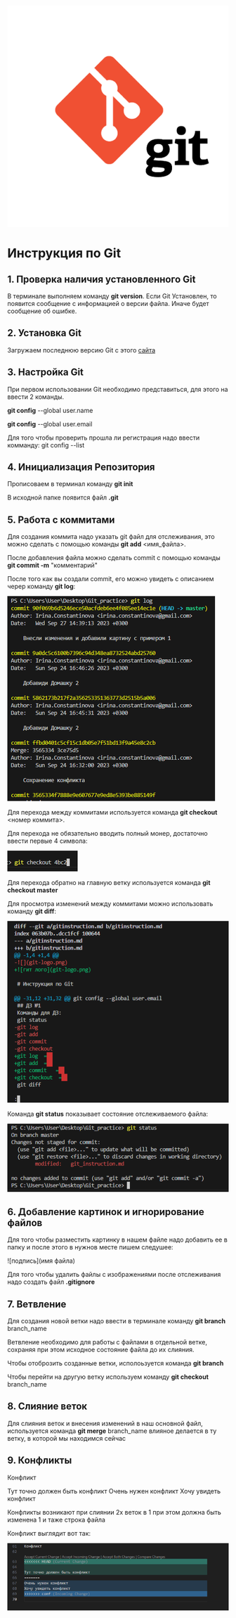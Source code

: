 ![гит лого](git-logo.png)

# Инструкция по Git 

## 1. Проверка наличия установленного Git

В терминале выполняем команду **git version**.
Если Git Установлен, то появится сообщение с информацией о версии файла.
Иначе будет сообщение об ошибке.

## 2. Установка Git

Загружаем последнюю версию Git с этого [сайта](https://git-scm.com/)

## 3. Настройка Git

При первом использовании Git необходимо представиться, для этого на ввести 2 команды.

**git config** --global user.name

**git config** --global user.email

Для того чтобы проверить прошла ли регистрация надо ввести комманду: git config --list

## 4. Инициализация Репозитория

Прописоваем в терминал команду **git init**

В исходной папке появится файл **.git**

## 5. Работа с коммитами

Для создания коммита надо указать git файл для отслеживания, это можно сделать с помощью команды **git add** <имя_файла>.

После добавления файла можно сделать commit с помощью команды **git commit -m** "комментарий"

После того как вы создали commit, его можно увидеть с описанием череp команду **git log**:

![пример лога](log.PNG)

Для перехода между коммитами используется команда **git checkout** <номер коммита>.  

Для перехода не обязательно вводить полный монер, достаточно ввести первые 4 символа:  

![пример коммита](commit.PNG)  

Для перехода обратно на главную ветку используется команда **git checkout master**

Для просмотра изменений между коммитами можно использовать команду **git diff**:

![пример гит дифф](diff.PNG)

Команда **git status** показывает состояние отслеживаемого файла:

![пример гит стастус](status.PNG)

## 6. Добавление картинок и игнорирование файлов
Для того чтобы разместить картинку в нашем файле надо добавить ее в папку и после этого в нужнов месте пишем следушее:

![подпись](имя файла)

Для того чтобы удалить файлы с  изображениями после отслеживания надо создать файл **.gitignore**

## 7. Ветвление 
Для создания новой ветки надо ввести в терминале команду **git branch** branch_name

Ветвление необходимо для работы с файлами в отдельной ветке, сохраняя при этом исходное состояние файла до их слияния.

Чтобы отоброзить созданные ветки, исполоьзуется команда **git branch**

Чтобы перейти на другую ветку используем команду **git checkout** branch_name

## 8. Слияние веток

Для слияния веток и внесения изменений в наш основной файл, используется команда **git merge** branch_name влияное делается в ту ветку, в которой мы находимся сейчас

## 9. Конфликты

Конфликт

Тут точно должен быть конфликт
Очень нужен конфликт
Хочу увидеть конфликт

Конфликты возникают при слиянии 2х веток в 1 при этом должна быть изменена 1 и таже строка файла

Конфликт выглядит вот так:

![Конфликт](conf.PNG)

